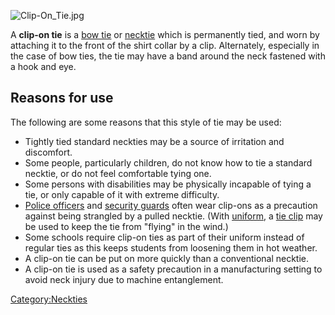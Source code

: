 ![](Clip-On_Tie.jpg "Clip-On_Tie.jpg")

A **clip-on tie** is a [bow tie](bow_tie "wikilink") or
[necktie](necktie "wikilink") which is permanently tied, and worn by
attaching it to the front of the shirt collar by a clip. Alternately,
especially in the case of bow ties, the tie may have a band around the
neck fastened with a hook and eye.

## Reasons for use

The following are some reasons that this style of tie may be used:

-   Tightly tied standard neckties may be a source of irritation and
    discomfort.
-   Some people, particularly children, do not know how to tie a
    standard necktie, or do not feel comfortable tying one.
-   Some persons with disabilities may be physically incapable of tying
    a tie, or only capable of it with extreme difficulty.
-   [Police officers](Police_officer "wikilink") and [security
    guards](security_guard "wikilink") often wear clip-ons as a
    precaution against being strangled by a pulled necktie. (With
    [uniform](Uniform#Police "wikilink"), a [tie
    clip](tie_clip "wikilink") may be used to keep the tie from "flying"
    in the wind.)
-   Some schools require clip-on ties as part of their uniform instead
    of regular ties as this keeps students from loosening them in hot
    weather.
-   A clip-on tie can be put on more quickly than a conventional
    necktie.
-   A clip-on tie is used as a safety precaution in a manufacturing
    setting to avoid neck injury due to machine entanglement.

[Category:Neckties](Category:Neckties "wikilink")